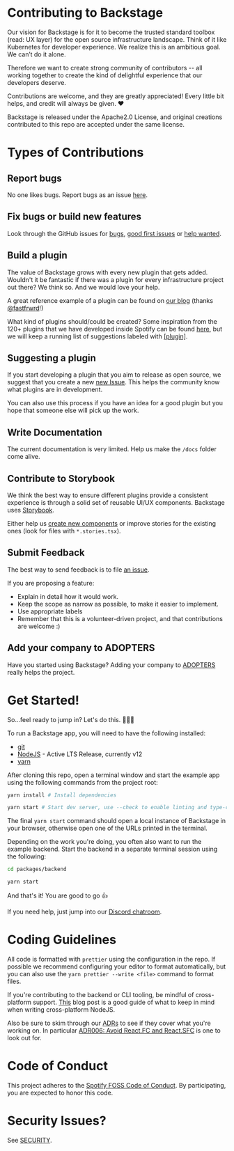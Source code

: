# Contributing to Backstage

Our vision for Backstage is for it to become the trusted standard toolbox (read: UX layer) for the open source infrastructure landscape. Think of it like Kubernetes for developer experience. We realize this is an ambitious goal. We can’t do it alone.

Therefore we want to create strong community of contributors -- all working together to create the kind of delightful experience that our developers deserve.

Contributions are welcome, and they are greatly appreciated! Every little bit helps, and credit will always be given. ❤️

Backstage is released under the Apache2.0 License, and original creations contributed to this repo are accepted under the same license.

# Types of Contributions

## Report bugs

No one likes bugs. Report bugs as an issue [here](https://github.com/spotify/backstage/issues/new?template=bug_template.md).

## Fix bugs or build new features

Look through the GitHub issues for [bugs](https://github.com/spotify/backstage/labels/bugs), [good first issues](https://github.com/spotify/backstage/labels/good%20first%20issue) or [help wanted](https://github.com/spotify/backstage/labels/help%20wanted).

## Build a plugin

The value of Backstage grows with every new plugin that gets added. Wouldn't it be fantastic if there was a plugin for every infrastructure project out there? We think so. And we would love your help.

A great reference example of a plugin can be found on [our blog](https://backstage.io/blog/2020/04/06/lighthouse-plugin) (thanks [@fastfrwrd](https://github.com/fastfrwrd)!)

What kind of plugins should/could be created? Some inspiration from the 120+ plugins that we have developed inside Spotify can be found [here](https://backstage.io/demos), but we will keep a running list of suggestions labeled with [[plugin]](https://github.com/spotify/backstage/labels/plugin).

## Suggesting a plugin

If you start developing a plugin that you aim to release as open source, we suggest that you create a new [new Issue](https://github.com/spotify/backstage/issues/new?labels=plugin&template=plugin_template.md&title=%5BPlugin%5D+THE+PLUGIN+NAME). This helps the community know what plugins are in development.

You can also use this process if you have an idea for a good plugin but you hope that someone else will pick up the work.

## Write Documentation

The current documentation is very limited. Help us make the `/docs` folder come alive.

## Contribute to Storybook

We think the best way to ensure different plugins provide a consistent experience is through a solid set of reusable UI/UX components. Backstage uses [Storybook](http://backstage.io/storybook).

Either help us [create new components](https://github.com/spotify/backstage/labels/help%20wanted) or improve stories for the existing ones (look for files with `*.stories.tsx`).

## Submit Feedback

The best way to send feedback is to file [an issue](https://github.com/spotify/backstage/issues).

If you are proposing a feature:

- Explain in detail how it would work.
- Keep the scope as narrow as possible, to make it easier to implement.
- Use appropriate labels
- Remember that this is a volunteer-driven project, and that contributions
  are welcome :)

## Add your company to ADOPTERS

Have you started using Backstage? Adding your company to [ADOPTERS](ADOPTERS.md) really helps the project.

# Get Started!

So...feel ready to jump in? Let's do this. 👏🏻💯

To run a Backstage app, you will need to have the following installed:

- [git](https://git-scm.com/book/en/v2/Getting-Started-Installing-Git)
- [NodeJS](https://nodejs.org/en/download/) - Active LTS Release, currently v12
- [yarn](https://classic.yarnpkg.com/en/docs/install)

After cloning this repo, open a terminal window and start the example app using the following commands from the project root:

```bash
yarn install # Install dependencies

yarn start # Start dev server, use --check to enable linting and type-checks
```

The final `yarn start` command should open a local instance of Backstage in your browser, otherwise open one of the URLs printed in the terminal.

Depending on the work you're doing, you often also want to run the example backend. Start the backend in a separate terminal session using the following:

```bash
cd packages/backend

yarn start
```

And that's it! You are good to go 👍

If you need help, just jump into our [Discord chatroom](https://discord.gg/MUpMjP2).

# Coding Guidelines

All code is formatted with `prettier` using the configuration in the repo. If possible we recommend configuring your editor to format automatically, but you can also use the `yarn prettier --write <file>` command to format files.

If you're contributing to the backend or CLI tooling, be mindful of cross-platform support. [This](https://shapeshed.com/writing-cross-platform-node/) blog post is a good guide of what to keep in mind when writing cross-platform NodeJS.

Also be sure to skim through our [ADRs](https://github.com/spotify/backstage/tree/master/docs/architecture-decisions) to see if they cover what you're working on. In particular [ADR006: Avoid React.FC and React.SFC](https://github.com/spotify/backstage/blob/master/docs/architecture-decisions/adr006-avoid-react-fc.md) is one to look out for.

# Code of Conduct

This project adheres to the [Spotify FOSS Code of Conduct][code-of-conduct]. By participating, you are expected to honor this code.

[code-of-conduct]: https://github.com/spotify/backstage/blob/master/CODE_OF_CONDUCT.md

# Security Issues?

See [SECURITY](SECURITY.md).
